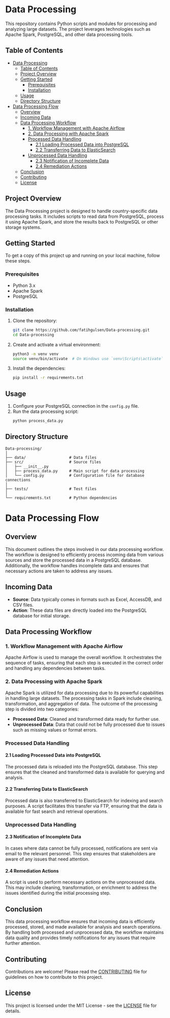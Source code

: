 
# Data Processing

This repository contains Python scripts and modules for processing and analyzing large datasets. The project leverages technologies such as Apache Spark, PostgreSQL, and other data processing tools.

## Table of Contents
- [Data Processing](#data-processing)
  - [Table of Contents](#table-of-contents)
  - [Project Overview](#project-overview)
  - [Getting Started](#getting-started)
    - [Prerequisites](#prerequisites)
    - [Installation](#installation)
  - [Usage](#usage)
  - [Directory Structure](#directory-structure)
- [Data Processing Flow](#data-processing-flow)
  - [Overview](#overview)
  - [Incoming Data](#incoming-data)
  - [Data Processing Workflow](#data-processing-workflow)
    - [1. Workflow Management with Apache Airflow](#1-workflow-management-with-apache-airflow)
    - [2. Data Processing with Apache Spark](#2-data-processing-with-apache-spark)
    - [Processed Data Handling](#processed-data-handling)
      - [2.1 Loading Processed Data into PostgreSQL](#21-loading-processed-data-into-postgresql)
      - [2.2 Transferring Data to ElasticSearch](#22-transferring-data-to-elasticsearch)
    - [Unprocessed Data Handling](#unprocessed-data-handling)
      - [2.3 Notification of Incomplete Data](#23-notification-of-incomplete-data)
      - [2.4 Remediation Actions](#24-remediation-actions)
  - [Conclusion](#conclusion)
  - [Contributing](#contributing)
  - [License](#license)

## Project Overview
The Data Processing project is designed to handle country-specific data processing tasks. It includes scripts to read data from PostgreSQL, process it using Apache Spark, and store the results back to PostgreSQL or other storage systems.

## Getting Started
To get a copy of this project up and running on your local machine, follow these steps.

### Prerequisites
- Python 3.x
- Apache Spark
- PostgreSQL

### Installation
1. Clone the repository:
   ```bash
   git clone https://github.com/fatihgulsen/Data-processing.git
   cd Data-processing
   ```
2. Create and activate a virtual environment:
   ```bash
   python3 -m venv venv
   source venv/bin/activate  # On Windows use `venv\Scripts\activate`
   ```
3. Install the dependencies:
   ```bash
   pip install -r requirements.txt
   ```

## Usage
1. Configure your PostgreSQL connection in the `config.py` file.
2. Run the data processing script:
   ```bash
   python process_data.py
   ```

## Directory Structure
```
Data-processing/
│
├── data/                   # Data files
├── src/                    # Source files
│   ├── __init__.py
│   ├── process_data.py     # Main script for data processing
│   └── config.py           # Configuration file for database connections
│
├── tests/                  # Test files
│
└── requirements.txt        # Python dependencies
```

# Data Processing Flow

## Overview
This document outlines the steps involved in our data processing workflow. The workflow is designed to efficiently process incoming data from various sources and store the processed data in a PostgreSQL database. Additionally, the workflow handles incomplete data and ensures that necessary actions are taken to address any issues.

## Incoming Data
- **Source**: Data typically comes in formats such as Excel, AccessDB, and CSV files.
- **Action**: These data files are directly loaded into the PostgreSQL database for initial storage.

## Data Processing Workflow

### 1. Workflow Management with Apache Airflow
Apache Airflow is used to manage the overall workflow. It orchestrates the sequence of tasks, ensuring that each step is executed in the correct order and handling any dependencies between tasks.

### 2. Data Processing with Apache Spark
Apache Spark is utilized for data processing due to its powerful capabilities in handling large datasets. The processing tasks in Spark include cleaning, transformation, and aggregation of data. The outcome of the processing step is divided into two categories:
- **Processed Data**: Cleaned and transformed data ready for further use.
- **Unprocessed Data**: Data that could not be fully processed due to issues such as missing values or format errors.

### Processed Data Handling
#### 2.1 Loading Processed Data into PostgreSQL
The processed data is reloaded into the PostgreSQL database. This step ensures that the cleaned and transformed data is available for querying and analysis.

#### 2.2 Transferring Data to ElasticSearch
Processed data is also transferred to ElasticSearch for indexing and search purposes. A script facilitates this transfer via FTP, ensuring that the data is available for fast search and retrieval operations.

### Unprocessed Data Handling
#### 2.3 Notification of Incomplete Data
In cases where data cannot be fully processed, notifications are sent via email to the relevant personnel. This step ensures that stakeholders are aware of any issues that need attention.

#### 2.4 Remediation Actions
A script is used to perform necessary actions on the unprocessed data. This may include cleaning, transformation, or enrichment to address the issues identified during the initial processing step.

## Conclusion
This data processing workflow ensures that incoming data is efficiently processed, stored, and made available for analysis and search operations. By handling both processed and unprocessed data, the workflow maintains data quality and provides timely notifications for any issues that require further attention.


## Contributing
Contributions are welcome! Please read the [CONTRIBUTING](CONTRIBUTING.md) file for guidelines on how to contribute to this project.

## License
This project is licensed under the MIT License - see the [LICENSE](LICENSE) file for details.
